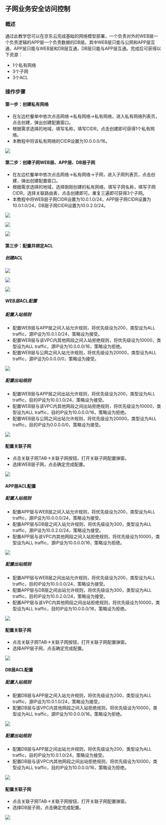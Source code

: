 ## **子网业务安全访问控制**

### **概述**

通过此教学您可以在京东云完成基础的网络模型部署，一个负责对外的WEB层一个负责逻辑的APP层一个负责数据的DB层。其中WEB层只能与公网和APP层互通，APP层只能与WEB层和DB层互通，DB层只能与APP层互通。完成后可获得以下资源：

- 1个私有网络
- 3个子网
- 3个ACL



### **操作步骤**

#### **第一步：创建私有网络**

- 在左边栏餐单中依次点击网络->私有网络->私有网络，进入私有网络列表页，点击创建，弹出创建配置窗口。
- 根据需求选择的地域，填写名称，填写CIDR，点击创建即可获得1个私有网络。
- 本教程中将该私有网络的CIDR设置为10.0.0.0/16。

![](/image/Networking/Virtual-Private-Cloud/Getting-Started/Subnet-Business-Security-Access-Control/Step1.png)



#### **第二步：创建子网WEB层、APP层、DB层子网**

- 在左边栏餐单中依次点击网络->私有网络->子网，进入子网列表页，点击创建，弹出创建配置窗口。
- 根据需求选择的地域，选择刚刚创建的私有网络，填写子网名称，填写子网CIDR，选择关联路由表，点击创建即可。重复三遍即可获得3个子网。
- 本教程中将WEB层子网CIDR设置为10.0.1.0/24，APP层子网CIDR设置为10.0.1.0/24，DB层子网CIDR设置为10.0.2.0/24。

![](/image/Networking/Virtual-Private-Cloud/Getting-Started/Subnet-Business-Security-Access-Control/Step2.png)

![](/image/Networking/Virtual-Private-Cloud/Getting-Started/Subnet-Business-Security-Access-Control/Step2-2.png)

![](/image/Networking/Virtual-Private-Cloud/Getting-Started/Subnet-Business-Security-Access-Control/Step2-3.png)



#### **第三步：配置并绑定ACL**

##### 创建ACL

![](/image/Networking/Virtual-Private-Cloud/Getting-Started/Subnet-Business-Security-Access-Control/Step3-1.png)

![](/image/Networking/Virtual-Private-Cloud/Getting-Started/Subnet-Business-Security-Access-Control/Step3-2.png)

![](/image/Networking/Virtual-Private-Cloud/Getting-Started/Subnet-Business-Security-Access-Control/Step3-3.png)



##### **WEB层ACL配置**

##### 配置入站规则

- 配置WEB层与APP层之间入站允许规则，将优先级设为200，类型设为ALL traffic，源IP设为10.0.1.0/24，策略设为接受。
- 配置WEB层与该VPC内其他网段之间入站拒绝规则，将优先级设为10000，类型设为ALL traffic，源IP设为10.0.0.0/16，策略设为拒绝。
- 配置WEB层与公网之间入站允许规则，将优先级设为20000，类型设为ALL traffic，源IP设为0.0.0.0/0，策略设为接受。

![](/image/Networking/Virtual-Private-Cloud/Getting-Started/Subnet-Business-Security-Access-Control/Step3-4.png)



##### 配置出站规则

- 配置WEB层与APP层之间出站允许规则，将优先级设为200，类型设为ALL traffic，目的IP设为10.0.1.0/24，策略设为接受。
- 配置WEB层与该VPC内其他网段之间出站拒绝规则，将优先级设为10000，类型设为ALL traffic，目的IP设为10.0.0.0/16，策略设为拒绝。
- 配置WEB层与公网之间出站允许规则，将优先级设为20000，类型设为ALL traffic，目的IP设为0.0.0.0/0，策略设为接受。

![](/image/Networking/Virtual-Private-Cloud/Getting-Started/Subnet-Business-Security-Access-Control/Step3-5.png)



#### **配置关联子网**

- 点击关联子网TAB->关联子网按钮，打开关联子网配置弹窗。
- 选择WEB层子网，点击确定完成配置。

![](/image/Networking/Virtual-Private-Cloud/Getting-Started/Subnet-Business-Security-Access-Control/Step3-6.png)



#### **APP层ACL配置**

##### 配置入站规则

- 配置APP层与WEB层之间入站允许规则，将优先级设为200，类型设为ALL traffic，源IP设为10.0.0.0/24，策略设为接受。
- 配置APP层与DB层之间入站允许规则，将优先级设为300，类型设为ALL traffic，源IP设为10.0.2.0/24，策略设为接受。
- 配置APP层与该VPC内其他网段之间入站拒绝规则，将优先级设为10000，类型设为ALL traffic，源IP设为10.0.0.0/16，策略设为拒绝。

![](/image/Networking/Virtual-Private-Cloud/Getting-Started/Subnet-Business-Security-Access-Control/Step3-7.png)



##### 配置出站规则

- 配置APP层与WEB层之间出站允许规则，将优先级设为200，类型设为ALL traffic，目的IP设为10.0.0.0/24，策略设为接受。
- 配置APP层与DB层之间出站允许规则，将优先级设为300，类型设为ALL traffic，目的IP设为10.0.2.0/24，策略设为接受。
- 配置APP层与该VPC内其他网段之间出站拒绝规则，将优先级设为10000，类型设为ALL traffic，目的IP设为10.0.0.0/16，策略设为拒绝。

![](/image/Networking/Virtual-Private-Cloud/Getting-Started/Subnet-Business-Security-Access-Control/Step3-8.png)



#### **配置关联子网**

- 点击关联子网TAB->关联子网按钮，打开关联子网配置弹窗。
- 选择APP层子网，点击确定完成配置。

![](/image/Networking/Virtual-Private-Cloud/Getting-Started/Subnet-Business-Security-Access-Control/Step3-9.png)



#### **DB层ACL配置**

##### 配置入站规则

- 配置DB层与APP层之间入站允许规则，将优先级设为200，类型设为ALL traffic，源IP设为10.0.1.0/24，策略设为接受。
- 配置DB层与该VPC内其他网段之间入站拒绝规则，将优先级设为10000，类型设为ALL traffic，源IP设为10.0.0.0/16，策略设为拒绝。

![](/image/Networking/Virtual-Private-Cloud/Getting-Started/Subnet-Business-Security-Access-Control/Step3-10.png)



##### 配置出站规则

- 配置DB层与APP层之间出站允许规则，将优先级设为200，类型设为ALL traffic，目的IP设为10.0.1.0/24，策略设为接受。
- 配置DB层与该VPC内其他网段之间出站拒绝规则，将优先级设为10000，类型设为ALL traffic，目的IP设为10.0.0.0/16，策略设为拒绝。

![](/image/Networking/Virtual-Private-Cloud/Getting-Started/Subnet-Business-Security-Access-Control/Step3-11.png)



#### **配置关联子网**

- 点击关联子网TAB->关联子网按钮，打开关联子网配置弹窗。
- 选择DB层子网，点击确定完成配置。

![](/image/Networking/Virtual-Private-Cloud/Getting-Started/Subnet-Business-Security-Access-Control/Step3-12.png)